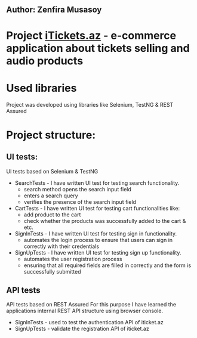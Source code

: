 ## Author: Zenfira Musasoy

# Project  [iTickets.az](https://iticket.az/ru/) - e-commerce application about tickets selling and audio products

# Used libraries
Project was developed using libraries like Selenium, TestNG & REST Assured

# Project structure:
## UI tests:
UI tests based on Selenium & TestNG
* SearchTests - I have written UI test for testing search functionality.
  * search method opens the search input field
  * enters a search query
  * verifies the presence of the search input field 
* CartTests - I have written UI test for testing cart functionalities like: 
  * add product to the cart
  * check whether the products was successfully added to the cart & etc.
* SignInTests - I have written UI test for testing sign in functionality.
  * automates the login process to ensure that users can sign in correctly with their credentials
* SignUpTests - I have written UI test for testing sign up functionality.
  * automates the user registration process
  * ensuring that all required fields are filled in correctly and the form is successfully submitted

## API tests
API tests based on REST Assured
For this purpose I have learned the applications internal REST API structure using browser console.
* SignInTests - used to test the authentication API of iticket.az
* SignUpTests - validate the registration API of iticket.az